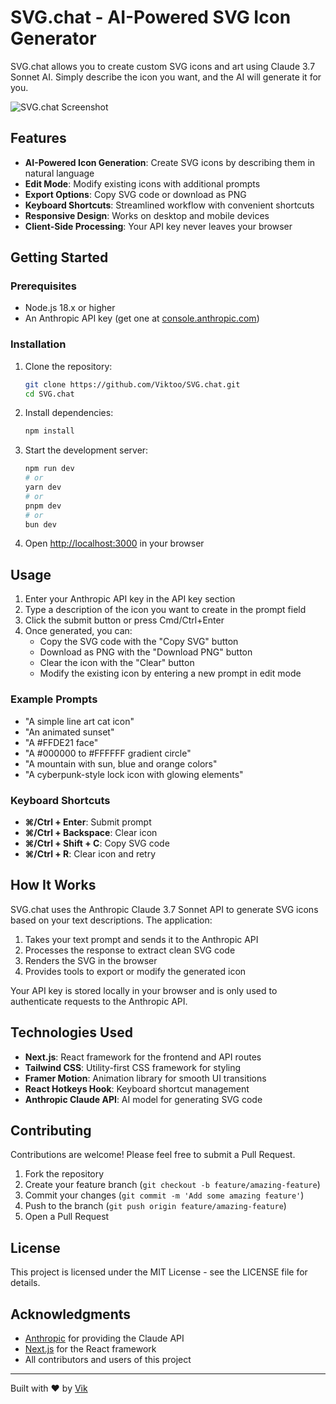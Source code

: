 # SVG.chat - AI-Powered SVG Icon Generator

SVG.chat allows you to create custom SVG icons and art using Claude 3.7 Sonnet AI. Simply describe the icon you want, and the AI will generate it for you.

![SVG.chat Screenshot](https://github.com/Viktoo/SVG.chat/raw/main/public/screenshot.png)

## Features

- **AI-Powered Icon Generation**: Create SVG icons by describing them in natural language
- **Edit Mode**: Modify existing icons with additional prompts
- **Export Options**: Copy SVG code or download as PNG
- **Keyboard Shortcuts**: Streamlined workflow with convenient shortcuts
- **Responsive Design**: Works on desktop and mobile devices
- **Client-Side Processing**: Your API key never leaves your browser

## Getting Started

### Prerequisites

- Node.js 18.x or higher
- An Anthropic API key (get one at [console.anthropic.com](https://console.anthropic.com))

### Installation

1. Clone the repository:
   ```bash
   git clone https://github.com/Viktoo/SVG.chat.git
   cd SVG.chat
   ```

2. Install dependencies:
   ```bash
   npm install
   ```

3. Start the development server:
   ```bash
   npm run dev
   # or
   yarn dev
   # or
   pnpm dev
   # or
   bun dev
   ```

4. Open [http://localhost:3000](http://localhost:3000) in your browser

## Usage

1. Enter your Anthropic API key in the API key section
2. Type a description of the icon you want to create in the prompt field
3. Click the submit button or press Cmd/Ctrl+Enter
4. Once generated, you can:
   - Copy the SVG code with the "Copy SVG" button
   - Download as PNG with the "Download PNG" button
   - Clear the icon with the "Clear" button
   - Modify the existing icon by entering a new prompt in edit mode

### Example Prompts

- "A simple line art cat icon"
- "An animated sunset"
- "A #FFDE21 face"
- "A #000000 to #FFFFFF gradient circle"
- "A mountain with sun, blue and orange colors"
- "A cyberpunk-style lock icon with glowing elements"

### Keyboard Shortcuts

- **⌘/Ctrl + Enter**: Submit prompt
- **⌘/Ctrl + Backspace**: Clear icon
- **⌘/Ctrl + Shift + C**: Copy SVG code
- **⌘/Ctrl + R**: Clear icon and retry

## How It Works

SVG.chat uses the Anthropic Claude 3.7 Sonnet API to generate SVG icons based on your text descriptions. The application:

1. Takes your text prompt and sends it to the Anthropic API
2. Processes the response to extract clean SVG code
3. Renders the SVG in the browser
4. Provides tools to export or modify the generated icon

Your API key is stored locally in your browser and is only used to authenticate requests to the Anthropic API.

## Technologies Used

- **Next.js**: React framework for the frontend and API routes
- **Tailwind CSS**: Utility-first CSS framework for styling
- **Framer Motion**: Animation library for smooth UI transitions
- **React Hotkeys Hook**: Keyboard shortcut management
- **Anthropic Claude API**: AI model for generating SVG code

## Contributing

Contributions are welcome! Please feel free to submit a Pull Request.

1. Fork the repository
2. Create your feature branch (`git checkout -b feature/amazing-feature`)
3. Commit your changes (`git commit -m 'Add some amazing feature'`)
4. Push to the branch (`git push origin feature/amazing-feature`)
5. Open a Pull Request

## License

This project is licensed under the MIT License - see the LICENSE file for details.

## Acknowledgments

- [Anthropic](https://www.anthropic.com/) for providing the Claude API
- [Next.js](https://nextjs.org/) for the React framework
- All contributors and users of this project

---

Built with ❤️ by [Vik](https://github.com/Viktoo)